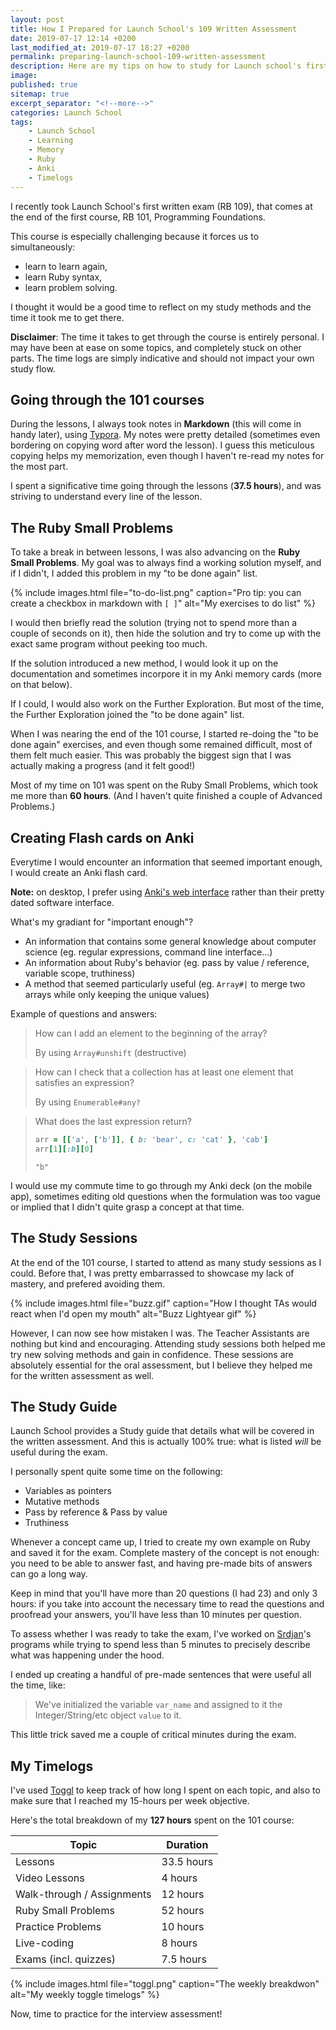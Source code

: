 ```yaml
---
layout: post
title: How I Prepared for Launch School's 109 Written Assessment
date: 2019-07-17 12:14 +0200
last_modified_at: 2019-07-17 18:27 +0200
permalink: preparing-launch-school-109-written-assessment
description: Here are my tips on how to study for Launch school's first written assessment (109)
image: 
published: true
sitemap: true
excerpt_separator: "<!--more-->"
categories: Launch School
tags: 
    - Launch School
    - Learning
    - Memory
    - Ruby
    - Anki
    - Timelogs
---
```


I recently took Launch School's first written exam (RB 109), that comes at the
end of the first course, RB 101, Programming Foundations.

This course is especially challenging because it forces us to simultaneously:
* learn to learn again,
* learn Ruby syntax,
* learn problem solving.

I thought it would be a good time to reflect on my study methods and the time
it took me to get there.

<!--more-->

**Disclaimer**: The time it takes to get through the course is entirely
personal. I may have been at ease on some topics, and completely stuck
on other parts. The time logs are simply indicative and should not impact
your own study flow.

## Going through the 101 courses

During the lessons, I always took notes in **Markdown** (this will come in handy
later), using [Typora](https://typora.io/). My notes were pretty detailed
(sometimes even bordering on copying word after word the lesson). I guess 
this meticulous copying helps my memorization, even though I haven't re-read
my notes for the most part.

I spent a significative time going through the lessons (**37.5 hours**), and
was striving to understand every line of the lesson.

## The Ruby Small Problems

To take a break in between lessons, I was also advancing on the **Ruby Small 
Problems**. My goal was to always find a working solution myself, and if I
didn't, I added this problem in my "to be done again" list.

{% include images.html file="to-do-list.png" 
  caption="Pro tip: you can create a checkbox in markdown with `[ ]`" 
  alt="My exercises to do list" %}

I would then briefly read the solution (trying not to spend more than a 
couple of seconds on it), then hide the solution and try to come up with 
the exact same program without peeking too much.

If the solution introduced a new method, I would look it up on the 
documentation and sometimes incorpore it in my Anki memory cards (more on that
below).

If I could, I would also work on the Further Exploration. But most of the time,
the Further Exploration joined the "to be done again" list.

When I was nearing the end of the 101 course, I started re-doing the "to be 
done again" exercises, and even though some remained difficult, most of them
felt much easier. This was probably the biggest sign that I was actually
making a progress (and it felt good!) 

Most of my time on 101 was spent on the Ruby Small Problems, which took me
more than **60 hours**. (And I haven't quite finished a couple of
Advanced Problems.)

## Creating Flash cards on Anki

Everytime I would encounter an information that seemed important enough, 
I would create an Anki flash card.

**Note:** on desktop, I prefer using [Anki's web interface](https://ankiweb.net) 
rather than their pretty dated software interface.

What's my gradiant for "important enough"?
* An information that contains some general knowledge about computer science
(eg. regular expressions, command line interface...)
* An information about Ruby's behavior (eg. pass by value / reference, 
variable scope, truthiness)
* A method that seemed particularly useful (eg. `Array#|` to merge two arrays
while only keeping the unique values)

Example of questions and answers:

> How can I add an element to the beginning of the array?
> 
> By using `Array#unshift` (destructive)

> How can I check that a collection has at least one element that satisfies an 
> expression?
>
> By using `Enumerable#any?`

> What does the last expression return? 
> ```ruby
> arr = [['a', ['b']], { b: 'bear', c: 'cat' }, 'cab']
> arr[1][:b][0]
> ```
> 
> `"b"`

I would use my commute time to go through my Anki deck (on the mobile app),
sometimes editing old questions when the formulation was too vague or implied
that I didn't quite grasp a concept at that time.

## The Study Sessions

At the end of the 101 course, I started to attend as many study sessions as 
I could. Before that, I was pretty embarrassed to showcase my lack of 
mastery, and prefered avoiding them. 

{% include images.html file="buzz.gif" 
  caption="How I thought TAs would react when I'd open my mouth" 
  alt="Buzz Lightyear gif" %}

However, I can now see how mistaken I was. The Teacher Assistants are nothing
but kind and encouraging. Attending study sessions both helped me 
try new solving methods and gain in confidence. These sessions are 
absolutely essential for the oral assessment, but I believe they helped me
for the written assessment as well.

## The Study Guide

Launch School provides a Study guide that details what will be covered in the
written assessment. And this is actually 100% true: what is listed *will*
be useful during the exam.

I personally spent quite some time on the following:
* Variables as pointers
* Mutative methods
* Pass by reference & Pass by value
* Truthiness

Whenever a concept came up, I tried to create my own example on Ruby and saved
it for the exam. Complete mastery of the concept is not enough: you need to be 
able to answer fast, and having pre-made bits of answers can go a long way. 

Keep in mind that you'll have more than 20 questions (I had 23) and only
3 hours: if you take into account the necessary time to read the questions and
proofread your answers, you'll have less than 10 minutes per question.

To assess whether I was ready to take the exam, I've worked on 
[Srdjan](https://medium.com/how-i-started-learning-coding-from-scratch/advice-for-109-written-assessment-part-3-d39dceb06c0c)'s
programs while trying to spend less than 5 minutes to precisely describe 
what was happening under the hood.

I ended up creating a handful of pre-made sentences that were useful all the
time, like:

> We've initialized the variable `var_name` and assigned to it the 
> Integer/String/etc object `value` to it.

This little trick saved me a couple of critical minutes during the exam.

## My Timelogs

I've used [Toggl](https://www.toggl.com/) to keep track of how long I spent
on each topic, and also to make sure that I reached my 15-hours per week
objective. 

Here's the total breakdown of my **127 hours** spent on the 101 course:

| Topic | Duration |
| ----  | -------- |
| Lessons | 33.5 hours |
| Video Lessons | 4 hours |
| Walk-through / Assignments | 12 hours |
| Ruby Small Problems | 52 hours |
| Practice Problems | 10 hours |
| Live-coding | 8 hours |
| Exams (incl. quizzes) | 7.5 hours |

{% include images.html file="toggl.png" 
  caption="The weekly breakdwon" 
  alt="My weekly toggle timelogs" %}

Now, time to practice for the interview assessment!
